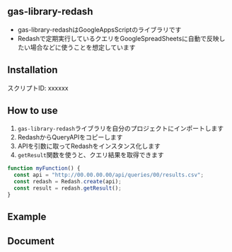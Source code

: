 ## gas-library-redash
- gas-library-redashはGoogleAppsScriptのライブラリです
- Redashで定期実行しているクエリをGoogleSpreadSheetsに自動で反映したい場合などに使うことを想定しています

## Installation
スクリプトID: xxxxxx

## How to use
1. `gas-library-redash`ライブラリを自分のプロジェクトにインポートします
2. RedashからQueryAPIをコピーします
3. APIを引数に取ってRedashをインスタンス化します
4. `getResult`関数を使うと、クエリ結果を取得できます

```js
function myFunction() {
  const api = "http://00.00.00.00/api/queries/00/results.csv";
  const redash = Redash.create(api);
  const result = redash.getResult();
}
```

## Example

## Document
